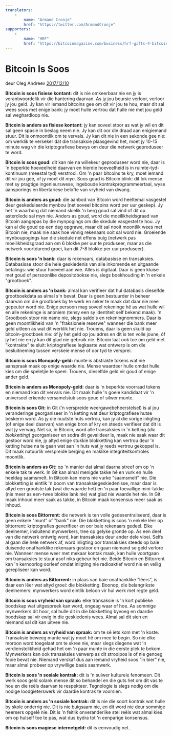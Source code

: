 ```yaml
---
translators: 
    - 
        name: "Armand Cronje"
        href: "https://twitter.com/ArmandCronje"
supporters: 
    - 
        name: "HRF"
        href: "https://bitcoinmagazine.com/business/hrf-gifts-4-bitcoin-to-bitcoin-projects"
---
```


# Bitcoin Is Soos

deur Oleg Andreev [2017/12/10](https://oleganza.com/all/bitcoin-is-like/)

<LanguageDropdown/>

**Bitcoin is soos fisiese kontant:** dit is nie omkeerbaar nie en jy is verantwoordelik vir die hantering daarvan. As jy jou beursie verloor, verloor jy jou geld. Jy kan vir iemand bitcoins gee om dit vir jou te hou, maar dit sal wees soos met enige bank: jy moet hulle vertrou dat hulle nie met jou geld sal weghardloop nie.

**Bitcoin is anders as fisiese kontant:** jy kan soveel stoor as wat jy wil en dit sal geen spasie in beslag neem nie. Jy kan dit oor die draad aan enigiemand stuur. Dit is onmoontlik om te vervals. Jy kan dit nie in een sekonde gee nie: om werklik te verseker dat die transaksie plaasgevind het, moet jy 10-15 minute wag vir die kriptografiese bewys om deur die netwerk geproduseer te word.

**Bitcoin is soos goud:** dit kan nie na willekeur geproduseer word nie, daar is 'n beperkte hoeveelheid daarvan en hierdie hoeveelheid is in ruimte-tyd-kontinuum (meestal tyd) verstrooi. Om 'n paar bitcoins te kry, moet iemand dit vir jou gee, of jy moet dit *myn*. Soos goud is Bitcoin blink: dit lok mense met sy pragtige ingenieurswese, ingeboude kontrakprogrammeertaal, wyse aansporings en libertariese belofte van vryheid van dwang.

**Bitcoin is anders as goud:** die aanbod van Bitcoin word heeltemal vasgestel deur geskeduleerde mynbou (net soveel bitcoins word per uur geskep). Jy het 'n waarborg dat niemand skielik 'n berg goud sal vind of dit op asteroïede sal myn nie. Anders as goud, word die moeilikheidsgraad van Bitcoin aangepas by die mynpogings om die skedule vasgestel te hou. Jy kan al die goud op een dag opgrawe, maar dit sal nooit moontlik wees met Bitcoin nie, maak nie saak hoe vinnig rekenaars ooit sal word nie. Groeiende mynboupogings kan die skedule net effens buig (netwerk pas moeilikheidsgraad aan om 6 blokke per uur te produseer, maar as die netwerk voortdurend groei, kan dit 7-8 blokke per uur produseer).

**Bitcoin is soos 'n bank:** daar is rekenaars, databasisse en transaksies. Databasisse stoor die hele geskiedenis van alle inkomende en uitgaande betalings: wie stuur hoeveel aan wie. Alles is digitaal. Daar is geen kluise met goud of persoonlike depositobokse nie, slegs boekhouding in 'n enkele "grootboek".

**Bitcoin is anders as 'n bank:** almal kan verifieer dat hul databasis dieselfde grootboekdata as almal s'n bevat. Daar is geen bestuurder in beheer daarvan om die grootboek by te werk en seker te maak dat daar nie mee gepeuter word nie. Enige persoon mag soveel rekeninge hê as wat hulle wil en alle rekeninge is anoniem (tensy een sy identiteit self bekend maak). 'n Grootboek stoor nie name nie, slegs saldo's en rekeningnommers. Daar is geen moontlikheid van 'n "fraksionele reserwe" wanneer die bank meer geld uitleen as wat dit werklik het nie. Trouens, daar is geen skuld op bitcoin-grootboek nie: óf jy het geld op jou adres en dit is ten volle joune, óf jy het nie en jy kan dit glad nie gebruik nie. Bitcoin laat ook toe om geld met "kontrakte" te sluit: kriptografiese legkaarte wat ontwerp is om die besluitneming tussen verskeie mense of oor tyd te versprei.

**Bitcoin is soos Monopoly-geld:** munte is abstrakte tokens wat nie aanspraak maak op enige waarde nie. Mense waardeer hulle omdat hulle kies om die speletjie te speel. Trouens, dieselfde geld vir goud of enige ander geld.

**Bitcoin is anders as Monopoly-geld:** daar is 'n beperkte voorraad tokens en niemand kan dit vervals nie. Dit maak hulle 'n goeie kandidaat vir 'n universeel erkende versamelstuk soos goue of silwer munte.

**Bitcoin is soos Git:** in Git ('n verspreide weergawebeheerstelsel) is al jou veranderinge georganiseer in 'n ketting wat deur kriptografiese hutse beskerm word. As jy die nuutste huts vertrou, kan jy al die vorige inligting (of enige deel daarvan) van enige bron af kry en steeds verifieer dat dit is wat jy verwag. Net so, in Bitcoin, word alle transaksies in 'n ketting (*die blokketting*) georganiseer en sodra dit gevalideer is, maak nie saak waar dit gestoor word nie, jy altyd enige stukkie blokketting kan vertrou deur 'n ketting hutse na te gaan wat aan 'n huts wat jy reeds vertrou gekoppel is. Dit maak natuurlik verspreide berging en maklike integriteitkontroles moontlik.

**Bitcoin is anders as Git:** op 'n manier dat almal daarna streef om op 'n enkele tak te werk. In Git kan almal menigde takke hê en vurk en hulle heeldag saamsmelt. In Bitcoin kan mens nie vurke "saamsmelt" nie. Die blokketting is eintlik 'n boom van transaksiegeskiedenisse, maar daar is altyd een grootste tak (wat die waarde het) en 'n paar toevallige mini-takke (nie meer as een-twee blokke lank nie) wat glad nie waarde het nie. In Git maak inhoud meer saak as takke, in Bitcoin maak konsensus meer saak as inhoud.

**Bitcoin is soos Bittorrent:** die netwerk is ten volle gedesentraliseerd, daar is geen enkele "munt" of "bank" nie. Die blokketting is soos 'n enkele lêer op bittorrent: kriptografies geverifieer en oor baie rekenaars gedeel. Elke deelnemer, insluitend mynwerkers, tree op gelyke gronde op. As een deel van die netwerk ontwrig word, kan transaksies deur ander dele vloei. Selfs al gaan die hele netwerk af, word inligting oor transaksies steeds op baie duisende onafhanklike rekenaars gestoor en gaan niemand se geld verlore nie. Wanneer mense weer met mekaar kontak maak, kan hulle voortgaan om transaksies te stuur asof niks gebeur het nie. Beide Bitcoin en Bittorrent kan 'n kernoorlog oorleef omdat inligting nie radioaktief word nie en veilig gerepliseer kan word.

**Bitcoin is anders as Bittorrent:** in plaas van baie onafhanklike "lêers", is daar een lêer wat altyd groei: die blokketting. Boonop, die belangrikste deelnemers: mynwerkers word eintlik beloon vir hul werk met regte geld.

**Bitcoin is soos vryheid van spraak:** elke transaksie is 'n kort publieke boodskap wat uitgespreek kan word, ongeag waar of hoe. As sommige mynwerkers dit hoor, sal hulle dit in die blokketting byvoeg en daardie boodskap sal vir ewig in die geskiedenis wees. Almal sal dit sien en niemand sal dit kan uitvee nie.

**Bitcoin is anders as vryheid van spraak:** om te sê iets kom met 'n koste. Transaksie beweeg munte wat jy moet hê om mee te begin. So nie elke moroon word toegelaat om te skree nie, maar slegs diegene wat 'n verdienstelikheid gehad het om 'n paar munte in die eerste plek te bekom. Mynwerkers kan ook transaksies verwerp as dit strooipos is of nie genoeg fooie bevat nie. Niemand verskaf dus aan iemand vryheid soos “in bier” nie, maar almal probeer op vrywillige basis saamwerk.

**Bitcoin is soos 'n sosiale kontrak:** dit is 'n suiwer kulturele fenomeen. Dit werk soos geld solank mense dit so behandel en die guts het om dit vas te hou en die reëls daarvan te respekteer. Tegnologie is slegs nodig om die nodige loodgieterswerk vir daardie kontrak te voorsien.

**Bitcoin is anders as 'n sosiale kontrak:** dit is nie die soort kontrak wat hulle by skole onderrig nie. Dit is nie buigsaam nie, en dit word nie deur sommige heersers opgelê nie. Dit is 'n feitlik onveranderlike stel reëls wat almal kies om op hulself toe te pas, wat dus bydra tot 'n eenparige konsensus.

**Bitcoin is soos magiese internetgeld:** dit is eenvoudig net.
